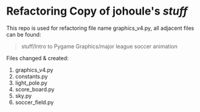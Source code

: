 # Refactoring Copy of johoule's *stuff*

This repo is used for refactoring file name graphics_v4.py, all adjacent files can be found:

> stuff/Intro to Pygame Graphics/major league soccer animation 

Files changed & created:
1. graphics_v4.py
2. constants.py
3. light_pole.py
4. score_board.py
5. sky.py
6. soccer_field.py
